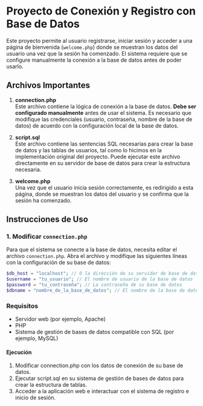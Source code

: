 # Proyecto de Conexión y Registro con Base de Datos


Este proyecto permite al usuario registrarse, iniciar sesión y acceder a una página de bienvenida (`welcome.php`) donde se muestran los datos del usuario una vez que la sesión ha comenzado. El sistema requiere que se configure manualmente la conexión a la base de datos antes de poder usarlo.

## Archivos Importantes

1. **connection.php**  
   Este archivo contiene la lógica de conexión a la base de datos. **Debe ser configurado manualmente** antes de usar el sistema. Es necesario que modifique las credenciales (usuario, contraseña, nombre de la base de datos) de acuerdo con la configuración local de la base de datos.

2. **script.sql**  
   Este archivo contiene las sentencias SQL necesarias para crear la base de datos y las tablas de usuarios, tal como lo hicimos en la implementación original del proyecto. Puede ejecutar este archivo directamente en su servidor de base de datos para crear la estructura necesaria.

3. **welcome.php**  
   Una vez que el usuario inicia sesión correctamente, es redirigido a esta página, donde se muestran los datos del usuario y se confirma que la sesión ha comenzado.

## Instrucciones de Uso

### 1. Modificar `connection.php`

Para que el sistema se conecte a la base de datos, necesita editar el archivo `connection.php`. Abra el archivo y modifique las siguientes líneas con la configuración de su base de datos:

```php
$db_host = "localhost"; // O la dirección de su servidor de base de datos
$username = "tu_usuario"; // El nombre de usuario de la base de datos
$password = "tu_contraseña"; // La contraseña de su base de datos
$dbname = "nombre_de_la_base_de_datos"; // El nombre de la base de datos a la que desea conectarte
```



### Requisitos
- Servidor web (por ejemplo, Apache)
- PHP
- Sistema de gestión de bases de datos compatible con SQL (por ejemplo, MySQL)
#### Ejecución
1. Modificar connection.php con los datos de conexión de su base de datos.
2. Ejecutar script.sql en su sistema de gestión de bases de datos para crear la estructura de tablas.
3. Acceder a la aplicación web e interactuar con el sistema de registro e inicio de sesión.


